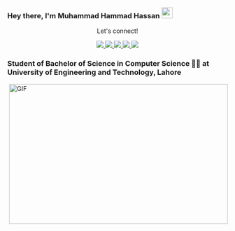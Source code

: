 ### Hey there, I'm   Muhammad Hammad Hassan  <img src="https://media.giphy.com/media/hvRJCLFzcasrR4ia7z/giphy.gif" width="25px">

<div align="center">
<p align="center">Let's connect!</p>
<a href="https://www.twitter.com/HammadHassan299/">
    <img src="https://img.shields.io/badge/Twitter-1DA1F2?style=for-the-badge&logo=twitter&logoColor=white" />
</a>

<a href="https://www.instagram.com/hammadhassan365/">
    <img src="https://img.shields.io/badge/Instagram-E4405F?style=for-the-badge&logo=instagram&logoColor=white" />
</a>

<a href="https://www.linkedin.com/in/hammadhassan365/">
    <img src="https://img.shields.io/badge/linkedin-%230077B5.svg?&style=for-the-badge&logo=linkedin&logoColor=white" />
<!--
<a href="https:/">
    <img src="https://img.shields.io/badge/Medium-12100E?style=for-the-badge&logo=medium&logoColor=white" />
</a>
  -->
<a href="https://www.facebook.com/HammadHassan365/">
    <img src="https://img.shields.io/badge/Facebook-1877F2?style=for-the-badge&logo=facebook&logoColor=white" />
</a>

<a href="https://stackoverflow.com/users/18438341/hammad-hassan">
    <img src="https://img.shields.io/badge/Stack_Overflow-FE7A16?style=for-the-badge&logo=stack-overflow&logoColor=white" />
</a>
</div>


### Student of Bachelor of Science in Computer Science 👨‍💻 at University of Engineering and Technology, Lahore

<img align="right" alt="GIF" src="code.gif" width="500" height="320" />
<!--
### Talking about my personal stuff⚡️ :
-->
